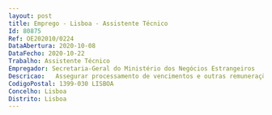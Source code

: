```yaml
--- 
layout: post
title: Emprego - Lisboa - Assistente Técnico
Id: 80875
Ref: OE202010/0224
DataAbertura: 2020-10-08
DataFecho: 2020-10-22
Trabalho: Assistente Técnico
Empregador: Secretaria-Geral do Ministério dos Negócios Estrangeiros
Descricao:   Assegurar processamento de vencimentos e outras remunerações devidasao pessoal dos serviços internos e externos do MNE   Assegurar o cálculo, processamento e controlo dos valores a pagar atítulo de trabalho suplementar   Execução, processamento e controlo de penhoras de vencimentos   Assegurar o processamento e reporte às referidas entidades dos descontosa efetuar pela entidade patronal   Assegurar o cumprimento de informação obrigatória em termos devencimentos (nomeadamente o SIOE, Balanço social)   Assegurar a elaboração dos mapas com os encargos com pessoal paraefeitos de preparação da proposta de OE   Emissão de declarações e prestação de informação para esclarecimentode dúvidas   Organizar e manter atualizado o cadastro documental.
CodigoPostal: 1399-030 LISBOA
Concelho: Lisboa
Distrito: Lisboa
--- 
```

